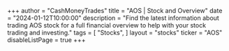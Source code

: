 +++
author = "CashMoneyTrades"
title = "AOS | Stock and Overview"
date = "2024-01-12T10:00:00"
description = "Find the latest information about trading AOS stock for a full financial overview to help with your stock trading and investing."
tags = [
   "Stocks",
]
layout = "stocks"
ticker = "AOS"
disableListPage = true
+++
